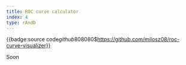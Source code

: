 ```yaml
---
title: ROC curve calculator
index: 4
type: rAndD
---
```


{{badge:source code$github$808080$https://github.com/milosz08/roc-curve-visualizer}}

Soon
